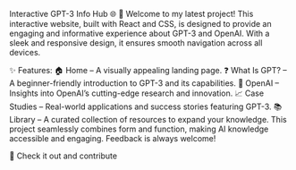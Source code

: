 Interactive GPT-3 Info Hub 🌐
🚀 Welcome to my latest project! This interactive website, built with React and CSS, is designed to provide an engaging and informative experience about GPT-3 and OpenAI. With a sleek and responsive design, it ensures smooth navigation across all devices.

✨ Features:
🏠 Home – A visually appealing landing page.
❓ What Is GPT? – A beginner-friendly introduction to GPT-3 and its capabilities.
🤖 OpenAI – Insights into OpenAI’s cutting-edge research and innovation.
📈 Case Studies – Real-world applications and success stories featuring GPT-3.
📚 Library – A curated collection of resources to expand your knowledge.
This project seamlessly combines form and function, making AI knowledge accessible and engaging. Feedback is always welcome!

🔗 Check it out and contribute
